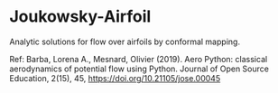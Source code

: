 # Joukowsky-Airfoil
Analytic solutions for flow over airfoils by conformal mapping.


Ref: Barba, Lorena A., Mesnard, Olivier (2019). Aero Python: classical aerodynamics of potential flow using Python. Journal of Open Source Education, 2(15), 45, https://doi.org/10.21105/jose.00045
